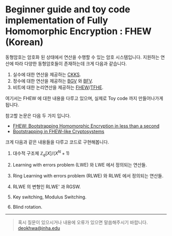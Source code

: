 # Beginner guide and toy code implementation of Fully Homomorphic Encryption : FHEW (Korean)

동형암호는 암호화 된 상태에서 연산을 수행할 수 있는 암호 시스템입니다. 지원하는 연산에 따라 다양한 동형암호들이 존재하는데 크게 다음과 같습니다.

1. 실수에 대한 연산을 제공하는 <a href = "https://eprint.iacr.org/2016/421">CKKS</a>.
2. 정수에 대한 연산을 제공하는 <a href = "https://eprint.iacr.org/2011/277">BGV</a> 와 <a href = "https://eprint.iacr.org/2012/144">BFV</a>.
3. 비트에 대한 논리연산을 제공하는 <a href = "https://eprint.iacr.org/2014/816">FHEW</a>/<a href = "https://eprint.iacr.org/2016/870">TFHE</a>.

여기서는 FHEW 에 대한 내용을 다루고 있으며, 실제로 Toy code 까지 만들어나가게 됩니다.

참고할 논문은 다음 두 가지 입니다.

* <a href="https://eprint.iacr.org/2014/816">FHEW: Bootstrapping Homomorphic Encryption in less than a second</a>
* <a href="https://eprint.iacr.org/2020/086">Bootstrapping in FHEW-like Cryptosystems</a>

크게 다음과 같은 내용들을 다루고 코드로 구현해봅니다.

1. 대수적 구조체 $\mathbb{Z}_q[X]/(X^N+1)$

2. Learning with errors problem (LWE) 와 LWE 에서 정의되는 연산들.

3. Ring Learning with errors problem (RLWE) 와 RLWE 에서 정의되는 연산들.

4. RLWE 의 변형인 RLWE' 과 RGSW.

5. Key switching, Modulus Switching.

6. Blind rotation.

---

> 혹시 질문이 있으시거나 내용에 오류가 있으면 말씀해주시기 바랍니다.
> deokhwa@inha.edu
